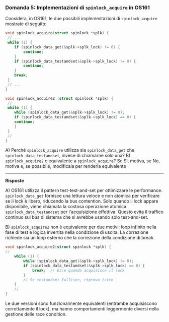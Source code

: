 ### Domanda 5: Implementazioni di `spinlock_acquire` in OS161

Considera, in OS161, le due possibili implementazioni di `spinlock_acquire` mostrate di seguito:

```c
void spinlock_acquire(struct spinlock *splk) {
 // ...
 while (1) {
    if (spinlock_data_get(&splk->splk_lock) != 0) {
        continue;
    }
    if (spinlock_data_testandset(&splk->splk_lock) != 0) {
        continue;
    }
    break;
 }
 // ...
}

void spinlock_acquire2 (struct spinlock *splk) {
 //
 while (1) {
    while (spinlock_data_get(&splk->splk_lock) != 0);
    if (spinlock_data_testandset(&splk->splk_lock) == 0) {
    continue;
    }
 }
 //
}
```

A) Perché `spinlock_acquire` utilizza sia `spinlock_data_get` che `spinlock_data_testandset`, invece di chiamarne solo una?
B) `spinlock_acquire2` è equivalente a `spinlock_acquire`? Se Sì, motiva, se No, motiva e, se possibile, modificala per renderla equivalente

---

**Risposte**

A) OS161 utilizza il pattern test-test-and-set per ottimizzare le performance. `spinlock_data_get` fornisce una lettura veloce e non atomica per verificare se il lock è libero, 
riducendo la bus contention. Solo quando il lock appare disponibile, viene chiamata la costosa operazione atomica `spinlock_data_testandset` per l'acquisizione effettiva. 
Questo evita il traffico continuo sul bus di sistema che si avrebbe usando solo test-and-set.

B) `spinlock_acquire2` non è equivalente per due motivi: loop infinito nella fase di test e logica invertita nella condizione di uscita. 
La correzione richiede sia un loop esterno che la correzione della condizione di break.

```c
void spinlock_acquire2(struct spinlock *splk) {
//
    while (1) {
        while (spinlock_data_get(&splk->splk_lock) != 0);
        if (spinlock_data_testandset(&splk->splk_lock) == 0) {
            break;  // Esce quando acquisisce il lock
        }
        // Se testandset fallisce, riprova tutto
    }
    //
}
```

Le due versioni sono funzionalmente equivalenti (entrambe acquisiscono correttamente il lock), ma hanno comportamenti leggermente diversi nella gestione delle race condition.